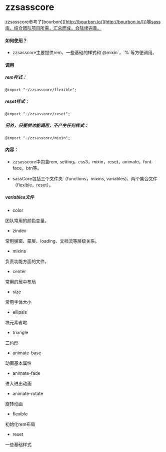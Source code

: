 # zzsasscore

zzsasscore参考了\[bourbon\]\([http://bourbon.io/](http://bourbon.io/)\)等sass库，结合团队项目所需，汇总而成，会陆续完善。

#### 如何使用？

* zzsasscore主要提供rem、一些基础的样式和\`@mixin\`，\`%\`等方便调用。

#### 调用

##### rem样式：

```
@import "~/zzsasscore/flexible";
```

##### reset样式：

```
@import "~/zzsasscore/reset";
```

##### 另外，只提供功能调用，不产生任何样式：

```
@import "~/zzsasscore/mixin";
```

#### 内容：

* zzsasscore中包含rem, setting，css3，mixin，reset，animate，font-face，btn等。

* sassCore包括三个文件夹（functions，mixins, variables\)、两个集合文件（flexible，reset）。

##### variables文件

* color

团队常用的颜色变量。

* zindex

常用弹窗、蒙层、loading、文档流等层级关系。

* mixins

负责功能方面的文件。

* center

常用的居中布局

* size

常用字体大小

* ellipsis

块元素省略

* triangle

三角形

* animate-base

动画基本属性

* animate-fade

进入进出动画

* animate-rotate

旋转动画

* flexible

初始化rem布局

* reset

一些基础样式

